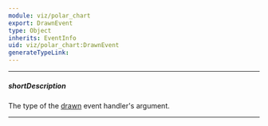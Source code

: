 ```yaml
---
module: viz/polar_chart
export: DrawnEvent
type: Object
inherits: EventInfo
uid: viz/polar_chart:DrawnEvent
generateTypeLink: 
---
```

---
##### shortDescription
The type of the [drawn]({basewidgetpath}/Events/#drawn) event handler's argument.

---
<!-- Description goes here -->